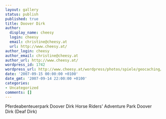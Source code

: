 ```yaml
---
layout: gallery
status: publish
published: true
title: Doover Dirk
author:
  display_name: cheesy
  login: cheesy
  email: christine@cheesy.at
  url: http://www.cheesy.at/
author_login: cheesy
author_email: christine@cheesy.at
author_url: http://www.cheesy.at/
wordpress_id: 1742
wordpress_url: http://www.cheesy.at/wordpress/photos/spiele/geocaching/2007/doover-dirk/
date: '2007-09-15 00:00:00 +0100'
date_gmt: '2007-09-14 22:00:00 +0100'
categories:
- Uncategorized
comments: []
---
```

<!--:de-->Pferdeabenteuerpark Doover Dirk
<!--:--><!--:en-->Horse Riders' Adventure Park Doover Dirk (Deaf Dirk)
<!--:-->
